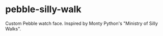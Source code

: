 pebble-silly-walk
=================

Custom Pebble watch face. Inspired by Monty Python's "Ministry of Silly Walks".